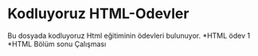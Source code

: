 # Kodluyoruz HTML-Odevler
Bu dosyada kodluyoruz Html eğitiminin ödevleri bulunuyor. 
*HTML ödev 1
*HTML Bölüm sonu Çalışması 